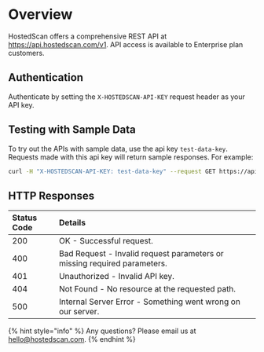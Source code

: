 # Overview

HostedScan offers a comprehensive REST API at https://api.hostedscan.com/v1. API access is available to Enterprise plan customers.

## Authentication

Authenticate by setting the `X-HOSTEDSCAN-API-KEY` request header as your API key.

## Testing with Sample Data

To try out the APIs with sample data, use the api key `test-data-key`. Requests made with this api key will return sample responses. For example:

```bash
curl -H "X-HOSTEDSCAN-API-KEY: test-data-key" --request GET https://api.hostedscan.com/v1/scans
```

## HTTP Responses

| Status Code | Details |
| :--- | :--- |
| 200 | OK - Successful request. |
| 400 | Bad Request - Invalid request parameters or missing required parameters. |
| 401 | Unauthorized - Invalid API key. |
| 404 | Not Found - No resource at the requested path. |
| 500 | Internal Server Error - Something went wrong on our server. |



{% hint style="info" %}
Any questions? Please email us at [hello@hostedscan.com](mailto:hello@hostedscan.com).
{% endhint %}

